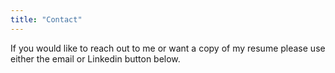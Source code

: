 ```yaml
---
title: "Contact"
---
```


If you would like to reach out to me or want a copy of my resume please use either the email or Linkedin button below.
